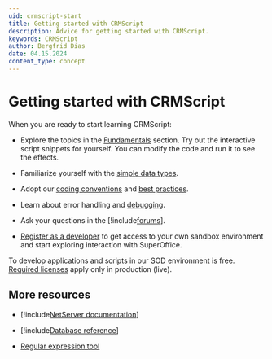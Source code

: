 ```yaml
---
uid: crmscript-start
title: Getting started with CRMScript
description: Advice for getting started with CRMScript.
keywords: CRMScript
author: Bergfrid Dias
date: 04.15.2024
content_type: concept
---
```


# Getting started with CRMScript

When you are ready to start learning CRMScript:

* Explore the topics in the [Fundamentals][1] section. Try out the interactive script snippets for yourself. You can modify the code and run it to see the effects.

* Familiarize yourself with the [simple data types][2].

* Adopt our [coding conventions][3] and [best practices][4].

* Learn about error handling and [debugging][5].

* Ask your questions in the [!include[forums](includes/link-forum-cs.md)].

* [Register as a developer][8] to get access to your own sandbox environment and start exploring interaction with SuperOffice.

To develop applications and scripts in our SOD environment is free. [Required licenses][7] apply only in production (live).

## More resources

* [!include[NetServer documentation](includes/link-nsws.md)]

* [!include[Database reference](includes/link-sodb.md)]

* [Regular expression tool][6]

<!-- Referenced links -->
[1]: ../fundamentals/index.md
[2]: ../datatypes/index.md
[3]: ../code-quality/coding-conventions.md
[4]: ../code-quality/best-practices.md
[5]: ../debugging/index.md
[6]: https://regex101.com/
[7]: ../../../admin/license/index.md
[8]: ../../../developer-portal/getting-started/get-access-to-sod.md
